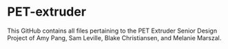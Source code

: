 ﻿# PET-extruder
This GitHub contains all files pertaining to the PET Extruder Senior Design Project of Amy Pang, Sam Leville, Blake Christiansen, and Melanie Marszal.
